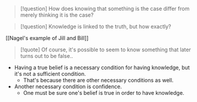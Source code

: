 
> [!question]  How does knowing that something is the case differ from merely thinking it is the case?

> [!question] Knowledge is linked to the truth, but how exactly?

[[Nagel's example of Jill and Bill]]

> [!quote] Of course, it's possible to seem to know something that later turns out to be false..
- Having a true belief is a necessary condition for having knowledge, but it's not a sufficient condition.
	- That's because there are other necessary conditions as well.
- Another necessary condition is confidence.
	- One must be sure one's belief is true in order to have knowledge.